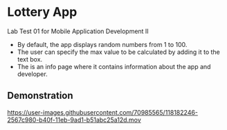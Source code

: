 # Lottery App
Lab Test 01 for Mobile Application Development II

* By default, the app displays random numbers from 1 to 100.
* The user can specify the max value to be calculated by adding it to the text box.
* The is an info page where it contains information about the app and developer.

## Demonstration

https://user-images.githubusercontent.com/70985565/118182246-2567c980-b40f-11eb-9ad1-b51abc25a12d.mov
